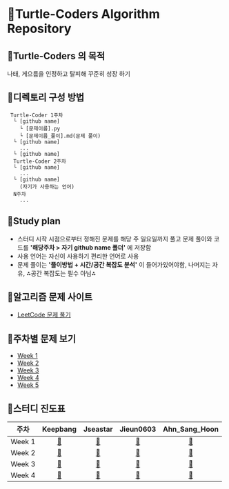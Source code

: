 # 🐢Turtle-Coders Algorithm Repository

## 🐢Turtle-Coders 의 목적

나태, 게으름을 인정하고 탈피해 꾸준히 성장 하기

## 🐢디렉토리 구성 방법

```
 Turtle-Coder 1주차
  └ [github name]
    └ [문제이름].py
    └ [문제이름_풀이].md(문제 풀이)
  └ [github name]
    ...
  └ [github name]
  Turtle-Coder 2주차
  └ [github name]
    ...
  └ [github name]
    (자기가 사용하는 언어)
  N주차
    ...
```

## 🐢Study plan

- 스터디 시작 시점으로부터 정해진 문제를 해당 주 일요일까지 풀고 문제 풀이와 코드를 **'해당주차 > 자기 github name 폴더'** 에 저장함
- 사용 언어는 자신이 사용하기 편리한 언어로 사용
- 문제 풀이는 **'풀이방법 + 시간/공간 복잡도 분석'** 이 들어가있어야함, 나머지는 자유, ⁂공간 복잡도는 필수 아님⁂

## 🐢알고리즘 문제 사이트

- [LeetCode 문제 풀기](https://leetcode.com/)

## 🐢주차별 문제 보기

- [Week 1](./Weekly/week_1)
- [Week 2](./Weekly/week_2)
- [Week 3](./Weekly/week_3)
- [Week 4](./Weekly/week_4)
- [Week 5](./Weekly/week_5)


## 🐢스터디 진도표

|        주차         |               Keepbang               |               Jseastar               |             Jieun0603             |          Ahn_Sang_Hoon          |
| :-----------------: | :----------------------------------: | :----------------------------------: | :-------------------------------: | :-----------------------------: |
| Week 1 | [:link:](./Weekly/week_1/keepbang) | [:link:](./Weekly/week_1/Jseastar) | [:link:](./Weekly/week_1/Jieun0603) | [:link:](./Weekly/week_1/dvHuni) |
| Week 2 | [:link:](./Weekly/week_2/Keepbang) | [:link:](./Weekly/week_2/Jseastar) | [:link:](./Weekly/week_2/Jieun0603) | [:link:](./Weekly/week_2/dvHuni) |
| Week 3 | [:link:](./Weekly/week_3/Keepbang) | [:link:](./Weekly/week_3/Jseastar) | [:link:](./Weekly/week_3/Jieun0603) | [:link:](./Weekly/week_3/dvHuni) |
| Week 4 | [:link:](./Weekly/week_4/Keepbang) | [:link:](./Weekly/week_4/Jseastar) | [:link:](./Weekly/week_4/Jieun0603) | [:link:](./Weekly/week_4/dvHuni) |

